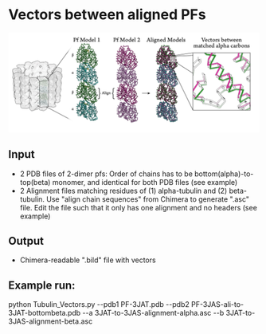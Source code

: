 # Vectors between aligned PFs

![Vector Schematic](./Vector_analysis_method_schematic.jpg "Vector Schematic")

## Input

- 2 PDB files of 2-dimer pfs: Order of chains has to be bottom(alpha)-to-top(beta) monomer, and identical for both PDB files (see example)
- 2 Alignment files matching residues of (1) alpha-tubulin and (2) beta-tubulin. Use "align chain sequences" from Chimera to generate ".asc" file. Edit the file such that it only has one alignment and no headers (see example)

## Output
- Chimera-readable ".bild" file with vectors

## Example run:
python Tubulin_Vectors.py --pdb1 PF-3JAT.pdb --pdb2 PF-3JAS-ali-to-3JAT-bottombeta.pdb --a 3JAT-to-3JAS-alignment-alpha.asc --b 3JAT-to-3JAS-alignment-beta.asc